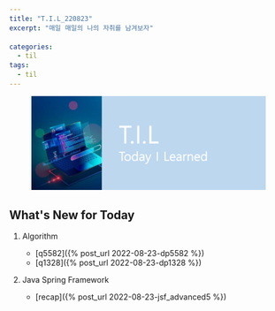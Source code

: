 ```yaml
---
title: "T.I.L_220823"
excerpt: "매일 매일의 나의 자취를 남겨보자"

categories:
  - til
tags:
  - til
---
```

<figure>
    <img src="/assets/images/til_image.png">
</figure>

## What's New for Today   
1. Algorithm
    - [q5582]({% post_url 2022-08-23-dp5582 %})
    - [q1328]({% post_url 2022-08-23-dp1328 %})


2. Java Spring Framework
    - [recap]({% post_url 2022-08-23-jsf_advanced5 %})




  




